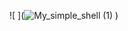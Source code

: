 ![ ](![My_simple_shell (1)](https://user-images.githubusercontent.com/63271720/234700324-460bc043-ce2c-4521-9831-3fbd2aa7f386.png)
)
